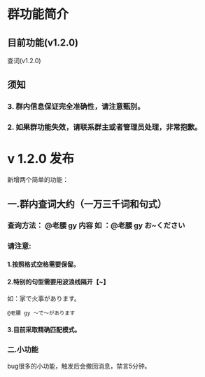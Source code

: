 # 群功能简介
## 目前功能(v1.2.0)
查词(v1.2.0)
## 须知
### 3. 群内信息保证完全准确性，请注意甄别。
### 2. 如果群功能失效，请联系群主或者管理员处理，非常抱歉。

# v 1.2.0 发布
新增两个简单的功能：
## 一.群内查词大约（一万三千词和句式）
### 查询方法： @老腰 gy 内容 如 ：@老腰 gy お~ください
### 请注意:
#### 1.按照格式空格需要保留。
#### 2.特别的句型需要用波浪线隔开【~】
如：家で火事があります。

    @老腰 gy ～で～があります

#### 3.目前采取精确匹配模式。
### 二.小功能
bug很多的小功能，触发后会撤回消息，禁言5分钟。
